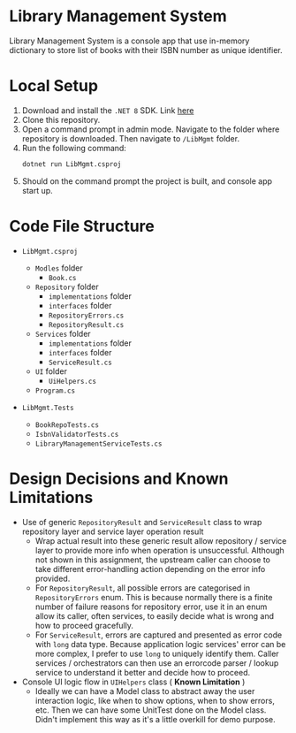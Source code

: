 # Library Management System
Library Management System is a console app that use in-memory dictionary to store list of books with their ISBN number as unique identifier.

# Local Setup
1. Download and install the `.NET 8` SDK. Link [here](https://dotnet.microsoft.com/download/dotnet/8.0)
2. Clone this repository.
3. Open a command prompt in admin mode.  Navigate to the folder where repository is downloaded. Then navigate to `/LibMgmt` folder.
4. Run the following command:
   ```bash
   dotnet run LibMgmt.csproj
   ```
5. Should on the command prompt the project is built, and console app start up.

# Code File Structure
* `LibMgmt.csproj`
   * `Modles` folder 
        * `Book.cs`
   * `Repository` folder 
        * `implementations` folder
        * `interfaces` folder
        * `RepositoryErrors.cs`
        * `RepositoryResult.cs`
   * `Services` folder 
        * `implementations` folder
        * `interfaces` folder
        * `ServiceResult.cs`
   * `UI` folder 
        * `UiHelpers.cs`
    * `Program.cs`

* `LibMgmt.Tests`
    * `BookRepoTests.cs`
    * `IsbnValidatorTests.cs`
    * `LibraryManagementServiceTests.cs`

# Design Decisions and Known Limitations
* Use of generic `RepositoryResult` and `ServiceResult` class to wrap repository layer and service layer operation result
    * Wrap actual result into these generic result allow repository / service layer to provide more info when operation is unsuccessful.  Although not shown in this assignment, the upstream caller can choose to take different error-handling action depending on the error info provided.
    * For `RepositoryResult`, all possible errors are categorised in `RepositoryErrors` enum.  This is because normally there is a finite number of failure reasons for repository error, use it in an enum allow its caller, often services, to easily decide what is wrong and how to proceed gracefully.
    * For `ServiceResult`, errors are captured and presented as error code with `long` data type. Because application logic services' error can be more complex, I prefer to use `long` to uniquely identify them.  Caller services / orchestrators can then use an errorcode parser / lookup service to understand it better and decide how to proceed.
* Console UI logic flow in `UIHelpers` class ( **Known Limitation** )
    * Ideally we can have a Model class to abstract away the user interaction logic, like when to show options, when to show errors, etc.  Then we can have some UnitTest done on the Model class.  Didn't implement this way as it's a little overkill for demo purpose.